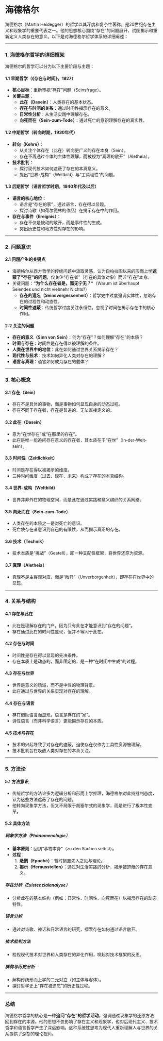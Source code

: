 # 海德格尔
海德格尔（Martin Heidegger）的哲学以其深度和复杂性著称，是20世纪存在主义和现象学的重要代表之一。他的思想核心围绕“存在”的问题展开，试图揭示和重新定义人类存在的意义。以下是对海德格尔哲学体系的详细阐述：

---

### **1. 海德格尔哲学的详细框架**
海德格尔的哲学可以分为以下主要阶段与主题：

#### **1.1 早期哲学（《存在与时间》，1927）**
- **核心目标**：重新审视“存在”问题（Seinsfrage）。
- **关键主题**：
  - **此在（Dasein）**：人类存在的基本状态。
  - **存在与时间的关系**：通过时间性揭示存在的意义。
  - **日常性分析**：从生活实践中理解存在。
  - **向死而在（Sein-zum-Tode）**：通过死亡的意识理解存在的真实性。

#### **1.2 中期哲学（转向时期，1930年代）**
- **转向（Kehre）**：
  - 从关注个体存在（此在）转向更广义的存在本身（Sein）。
  - 存在不再通过个体的主体性理解，而被视为“真理的敞开”（Aletheia）。
- **技术批判**：
  - 探讨现代技术如何遮蔽了存在的本真意义。
  - 提出“世界-成构”（Weltbild）与“工具理性”的问题。

#### **1.3 后期哲学（语言哲学时期，1940年代及以后）**
- **语言的核心地位**：
  - 语言是“存在的家”，通过语言，存在得以显现。
  - 探讨诗歌（如荷尔德林的作品）在揭示存在中的作用。
- **存在与事件（Ereignis）**：
  - 存在不仅是被动的敞开，而是事件性的生成。
  - 突出历史性和地方性对存在的影响。

---

### **2. 问题意识**

#### **2.1 问题产生的关键点**
- 海德格尔从西方哲学的传统问题中汲取灵感，认为自柏拉图以来的形而上学**遮蔽了“存在”的问题**，仅关注“存在者”（存在的具体对象）而非“存在”本身。
- 关键问题：**“为什么存在者是，而无宁无？”**（Warum ist überhaupt Seiendes und nicht vielmehr Nichts?）
  - **存在的遗忘（Seinsvergessenheit）**：哲学史中过度强调实体性，忽略存在的过程性和动态性。
  - **时间性遮蔽**：传统哲学过度关注永恒性，忽视了时间在揭示存在中的核心作用。

#### **2.2 关注的问题**
- **存在的意义（Sinn von Sein）**：何为“存在”？如何理解“存在”的本质？
- **时间与存在**：时间性是存在得以被理解的条件。
- **人类在世界中的地位**：此在如何通过世界关系揭示存在？
- **现代性与技术**：技术如何异化人类对存在的理解？
- **语言与真理**：语言如何成为存在的载体？

---

### **3. 核心概念**

#### **3.1 存在（Sein）**
- 存在不是具体的事物，而是事物如何显现自身的动态过程。
- 存在不同于存在者，存在是普遍的、无法直接定义的。

#### **3.2 此在（Dasein）**
- 意为“在世存在”或“在那里的存在”。
- 此在是唯一能追问存在意义的存在者，其本质在于“在世”（In-der-Welt-sein）。

#### **3.3 时间性（Zeitlichkeit）**
- 时间是存在得以被揭示的维度。
- 三种时间维度（过去、现在、未来）构成了存在的本真结构。

#### **3.4 世界-成构（Weltbild）**
- 世界并非外在的物理空间，而是此在通过实践和意义编织的关系网络。

#### **3.5 向死而在（Sein-zum-Tode）**
- 人类存在的本质之一是对死亡的意识。
- 死亡使存在者意识到自己的有限性，从而揭示真正的存在。

#### **3.6 技术（Technik）**
- 技术本质是“挑战”（Gestell），即一种支配性框架，将世界还原为资源。

#### **3.7 真理（Aletheia）**
- 真理不是主客观对应，而是“敞开”（Unverborgenheit），即存在在世界中的显现。

---

### **4. 关系与结构**

#### **4.1 存在与此在**
- 此在是理解存在的门户，因为只有此在才能意识到“存在的问题”。
- 存在通过此在的时间性显现，但并不等同于此在。

#### **4.2 存在与时间**
- 时间性是存在得以显现的先决条件。
- 存在本质上是动态的，而非固定的，是一种“在时间中生成”的过程。

#### **4.3 存在与世界**
- 世界是意义的场域，而不是中性的物理背景。
- 此在通过与世界的关系实现对存在的理解。

#### **4.4 存在与语言**
- 存在借助语言而显现，语言是存在的“家”。
- 诗性语言（而非科学语言）更能揭示存在的本质。

#### **4.5 技术与存在**
- 技术的兴起导致了对存在的遮蔽，迫使存在仅作为工具性资源被理解。
- 技术批判旨在唤醒人类对存在的本真关注。

---

### **5. 方法论**

#### **5.1 方法意识**
- 传统哲学的方法论多为逻辑分析和形而上学推理，海德格尔对此持批判态度，认为这些方法遮蔽了存在的问题。
- 他转向现象学方法，但又不局限于胡塞尔式的现象学，而是进行了根本性变革。

#### **5.2 具体方法**

##### **现象学方法（Phänomenologie）**
- **基本原则**：回到“事物本身”（zu den Sachen selbst）。
- **过程**：
  1. **悬搁（Epoché）**：暂时搁置先入之见与理论。
  2. **揭示（Herausstellen）**：通过对生活实践的分析，揭示被遮蔽的存在意义。

##### **存在分析（Existenzialanalyse）**
- 分析此在的基本结构（例如：日常性、时间性、向死而在）以揭示存在的动态特性。

##### **语言分析**
- 通过对诗歌、神话和日常语言的研究，探索存在如何通过语言敞开。

##### **技术批判方法**
- 检视现代技术对世界和人类存在的异化作用，唤起对技术框架的反思。

##### **解构与历史分析**
- 解构传统形而上学的二元对立（如主体与客体）。
- 探讨哲学史上“存在被遗忘”的历史性过程。

---

### 总结
海德格尔哲学的核心是一种**追问“存在”的哲学活动**，强调通过现象学的还原方法回到存在的本源。他的思想不仅影响了存在主义和现象学，也对后现代主义、技术哲学和语言哲学产生了深远影响。这种系统性思考为现代人重新理解人与世界的关系提供了深刻的理论视角。